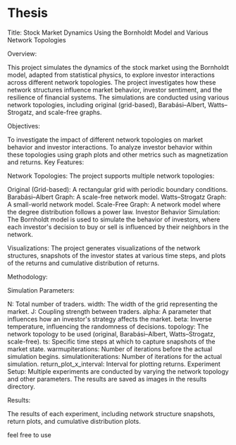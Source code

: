 # Thesis

Title: Stock Market Dynamics Using the Bornholdt Model and Various Network Topologies

Overview:

This project simulates the dynamics of the stock market using the Bornholdt model, adapted from statistical physics, to explore investor interactions across different network topologies. The project investigates how these network structures influence market behavior, investor sentiment, and the resilience of financial systems. The simulations are conducted using various network topologies, including original (grid-based), Barabási–Albert, Watts–Strogatz, and scale-free graphs.

Objectives:

To investigate the impact of different network topologies on market behavior and investor interactions.
To analyze investor behavior within these topologies using graph plots and other metrics such as magnetization and returns.
Key Features:

Network Topologies: The project supports multiple network topologies:

Original (Grid-based): A rectangular grid with periodic boundary conditions.
Barabási–Albert Graph: A scale-free network model.
Watts–Strogatz Graph: A small-world network model.
Scale-Free Graph: A network model where the degree distribution follows a power law.
Investor Behavior Simulation: The Bornholdt model is used to simulate the behavior of investors, where each investor's decision to buy or sell is influenced by their neighbors in the network.

Visualizations: The project generates visualizations of the network structures, snapshots of the investor states at various time steps, and plots of the returns and cumulative distribution of returns.

Methodology:

Simulation Parameters:

N: Total number of traders.
width: The width of the grid representing the market.
J: Coupling strength between traders.
alpha: A parameter that influences how an investor's strategy affects the market.
beta: Inverse temperature, influencing the randomness of decisions.
topology: The network topology to be used (original, Barabási–Albert, Watts–Strogatz, scale-free).
ts: Specific time steps at which to capture snapshots of the market state.
warmupiterations: Number of iterations before the actual simulation begins.
simulationiterations: Number of iterations for the actual simulation.
return_plot_x_interval: Interval for plotting returns.
Experiment Setup: Multiple experiments are conducted by varying the network topology and other parameters. The results are saved as images in the results directory.

Results:

The results of each experiment, including network structure snapshots, return plots, and cumulative distribution plots.

feel free to use
